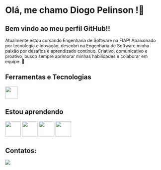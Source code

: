 # Olá, me chamo Diogo Pelinson !👋



## Bem vindo ao meu perfil GitHub!!


Atualmente estou cursando Engenharia de Software na FIAP!
Apaixonado por tecnologia e inovação, descobri na Engenharia de Software minha paixão por desafios e aprendizado contínuo. Criativo, comunicativo e proativo, busco sempre aprimorar minhas habilidades e colaborar em equipe. 🚀




## Ferramentas e Tecnologias

<img loading="lazy" src="https://cdn.jsdelivr.net/gh/devicons/devicon/icons/git/git-original.svg" width="40" height="40"/> 



## Estou aprendendo

<img loading="lazy" src="https://cdn.jsdelivr.net/gh/devicons/devicon/icons/java/java-original.svg" width="50" height="50"/> <img loading="lazy" src="https://cdn.jsdelivr.net/gh/devicons/devicon/icons/linux/linux-original.svg" width="50" height="50"/> 
 <img src="https://cdn.jsdelivr.net/gh/devicons/devicon@latest/icons/python/python-original.svg" width="50" height="50" /> 
            <img src="https://cdn.jsdelivr.net/gh/devicons/devicon@latest/icons/c/c-plain.svg" width="50" height="50" />





## Contatos:

<div>
<a href=www.linkedin.com/in/diogopelinsonmoraes target="_blank"><img loading="lazy" src="https://img.shields.io/badge/-LinkedIn-%230077B5?style=for-the-badge&logo=linkedin&logoColor=white" target="_blank"></a>   
</div>
          
          
        
          






          
